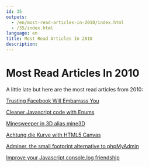 ```yaml
---
id: 35
outputs:
  - /en/most-read-articles-in-2010/index.html
  - /35/index.html
language: en
title: Most Read Articles In 2010
description:
---
```

<h1>Most Read Articles In 2010</h1>
<p>
  A little late but here are the most read articles from 2010:
</p>

<p>
  <a href="/articles/trusting-facebook-will-embarrass-you/">Trusting Facebook Will Embarrass You</a>
</p>

<p>
  <a href="/articles/cleaner-javascript-code-with-enums/">Cleaner Javascript code with Enums</a>
</p>

<p>
  <a href="/articles/minesweeper-in-3d-alias-mine3d/">Minesweeper in 3D alias mine3D</a>
</p>

<p>
  <a href="/articles/achtung-die-kurve-with-html5-canvas/">Achtung die Kurve with HTML5 Canvas</a>
</p>

<p>
  <a href="/articles/adminer-the-small-footprint-alternative-to-phpmyadmin/">Adminer, the small footprint alternative to phpMyAdmin</a>
</p>

<p>
  <a href="/articles/improve-your-javascript-console-log-friendship/">Improve your Javascript console.log friendship</a>
</p>
